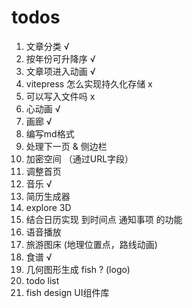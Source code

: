 # todos

1. 文章分类 √
2. 按年份可升降序 √
3. 文章项进入动画 √
4. vitepress 怎么实现持久化存储 x
5. 可以写入文件吗 x
6. 心动画 √
7. 画廊 √
8. 编写md格式
9. 处理下一页 & 侧边栏
10. 加密空间 （通过URL字段）
11. 调整首页
12. 音乐 √
13. 简历生成器 
14. explore 3D
15. 结合日历实现 到时间点 通知事项 的功能
16. 语音播放
17. 旅游图床 (地理位置点，路线动画)
18. 食谱 √
19. 几何图形生成 fish ? (logo)
20. todo list
21. fish design UI组件库